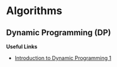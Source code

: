 # Algorithms

## Dynamic Programming (DP)

**Useful Links**

- [Introduction to Dynamic Programming 1](https://www.hackerearth.com/practice/algorithms/dynamic-programming/introduction-to-dynamic-programming-1/tutorial/)
